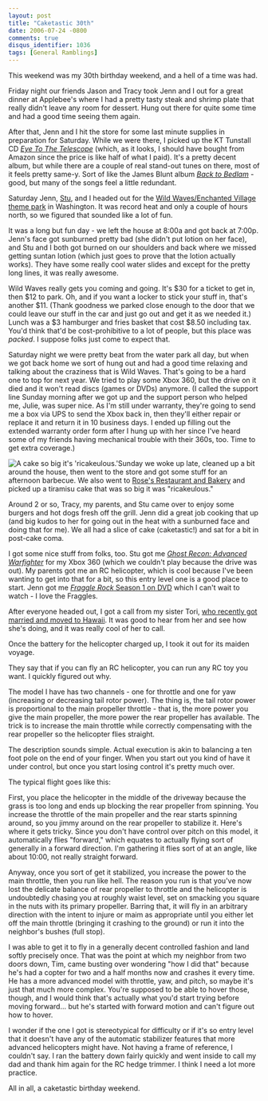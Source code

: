 ```yaml
---
layout: post
title: "Caketastic 30th"
date: 2006-07-24 -0800
comments: true
disqus_identifier: 1036
tags: [General Ramblings]
---
```

This weekend was my 30th birthday weekend, and a hell of a time was
had.

 Friday night our friends Jason and Tracy took Jenn and I out for a
great dinner at Applebee's where I had a pretty tasty steak and shrimp
plate that really didn't leave any room for dessert. Hung out there for
quite some time and had a good time seeing them again.

 After that, Jenn and I hit the store for some last minute supplies in
preparation for Saturday. While we were there, I picked up the KT
Tunstall CD [*Eye To The
Telescope*](http://www.amazon.com/exec/obidos/ASIN/B000DN5VJY/mhsvortex)
(which, as it looks, I should have bought from Amazon since the price is
like half of what I paid). It's a pretty decent album, but while there
are a couple of real stand-out tunes on there, most of it feels pretty
same-y. Sort of like the James Blunt album [*Back to
Bedlam*](http://www.amazon.com/exec/obidos/ASIN/B000301YY8/mhsvortex) -
good, but many of the songs feel a little redundant.

 Saturday Jenn, [Stu](http://www.stuartthompson.net), and I headed out
for the [Wild Waves/Enchanted Village theme
park](http://www.sixflags.com/parks/enchantedvillage/) in Washington. It
was record heat and only a couple of hours north, so we figured that
sounded like a lot of fun.

 It was a long but fun day - we left the house at 8:00a and got back at
7:00p. Jenn's face got sunburned pretty bad (she didn't put lotion on
her face), and Stu and I both got burned on our shoulders and back where
we missed getting suntan lotion (which just goes to prove that the
lotion actually works). They have some really cool water slides and
except for the pretty long lines, it was really awesome.

 Wild Waves really gets you coming and going. It's $30 for a ticket to
get in, then $12 to park. Oh, and if you want a locker to stick your
stuff in, that's another $11. (Thank goodness we parked close enough to
the door that we could leave our stuff in the car and just go out and
get it as we needed it.) Lunch was a $3 hamburger and fries basket that
cost $8.50 including tax. You'd think that'd be cost-prohibitive to a
lot of people, but this place was *packed*. I suppose folks just come to
expect that.

 Saturday night we were pretty beat from the water park all day, but
when we got back home we sort of hung out and had a good time relaxing
and talking about the craziness that is Wild Waves. That's going to be a
hard one to top for next year. We tried to play some Xbox 360, but the
drive on it died and it won't read discs (games or DVDs) anymore. (I
called the support line Sunday morning after we got up and the support
person who helped me, Julie, was super nice. As I'm still under
warranty, they're going to send me a box via UPS to send the Xbox back
in, then they'll either repair or replace it and return it in 10
business days. I ended up filling out the extended warranty order form
after I hung up with her since I've heard some of my friends having
mechanical trouble with their 360s, too. Time to get extra coverage.)

 ![A cake so big it's
'ricakeulous.'](https://hyqi8g.dm2303.livefilestore.com/y2pqFm9EDwFsD9rmliTfu-fen_wKHtagNGHrZWWXcehSUpKRLawipIZn3rHs5de9KEwcFPjTeQa6LZ338INfKzqBshf1dToFBpetu__7TpYBsU/20060724ricakeulous.jpg?psid=1)Sunday
we woke up late, cleaned up a bit around the house, then went to the
store and got some stuff for an afternoon barbecue. We also went to
[Rose's Restaurant and Bakery](http://www.rosesrestaurant.net/) and
picked up a tiramisu cake that was so big it was "ricakeulous."

 Around 2 or so, Tracy, my parents, and Stu came over to enjoy some
burgers and hot dogs fresh off the grill. Jenn did a great job cooking
that up (and big kudos to her for going out in the heat with a sunburned
face and doing that for me). We all had a slice of cake (caketastic!)
and sat for a bit in post-cake coma.

 I got some nice stuff from folks, too. Stu got me [*Ghost Recon:
Advanced
Warfighter*](http://www.amazon.com/exec/obidos/ASIN/B000A0EFJW/mhsvortex)
for my Xbox 360 (which we couldn't play because the drive was out). My
parents got me an RC helicopter, which is cool because I've been wanting
to get into that for a bit, so this entry level one is a good place to
start. Jenn got me [*Fraggle Rock* Season 1 on
DVD](http://www.amazon.com/exec/obidos/ASIN/B0009RQSSW/mhsvortex) which
I can't wait to watch - I love the Fraggles.

 After everyone headed out, I got a call from my sister Tori, [who
recently got married and moved to
Hawaii](/archive/2006/07/05/toris-wedding.aspx). It was good to hear
from her and see how she's doing, and it was really cool of her to
call.

 Once the battery for the helicopter charged up, I took it out for its
maiden voyage.

 They say that if you can fly an RC helicopter, you can run any RC toy
you want. I quickly figured out why.

 The model I have has two channels - one for throttle and one for yaw
(increasing or decreasing tail rotor power). The thing is, the tail
rotor power is proportional to the main propeller throttle - that is,
the more power you give the main propeller, the more power the rear
propeller has available. The trick is to increase the main throttle
while correctly compensating with the rear propeller so the helicopter
flies straight.

 The description sounds simple. Actual execution is akin to balancing a
ten foot pole on the end of your finger. When you start out you kind of
have it under control, but once you start losing control it's pretty
much over.

 The typical flight goes like this:

 First, you place the helicopter in the middle of the driveway because
the grass is too long and ends up blocking the rear propeller from
spinning. You increase the throttle of the main propeller and the rear
starts spinning around, so you jimmy around on the rear propeller to
stabilize it. Here's where it gets tricky. Since you don't have control
over pitch on this model, it automatically flies "forward," which
equates to actually flying sort of generally in a forward direction. I'm
gathering it flies sort of at an angle, like about 10:00, not really
straight forward.

 Anyway, once you sort of get it stabilized, you increase the power to
the main throttle, then you run like hell. The reason you run is that
you've now lost the delicate balance of rear propeller to throttle and
the helicopter is undoubtedly chasing you at roughly waist level, set on
smacking you square in the nuts with its primary propeller. Barring
that, it will fly in an arbitrary direction with the intent to injure or
maim as appropriate until you either let off the main throttle (bringing
it crashing to the ground) or run it into the neighbor's bushes (full
stop).

 I was able to get it to fly in a generally decent controlled fashion
and land softly precisely once. That was the point at which my neighbor
from two doors down, Tim, came busting over wondering "how I did that"
because he's had a copter for two and a half months now and crashes it
every time. He has a more advanced model with throttle, yaw, and pitch,
so maybe it's just that much more complex. You're supposed to be able to
hover those, though, and I would think that's actually what you'd start
trying before moving forward... but he's started with forward motion and
can't figure out how to hover.

 I wonder if the one I got is stereotypical for difficulty or if it's so
entry level that it doesn't have any of the automatic stabilizer
features that more advanced helicopters might have. Not having a frame
of reference, I couldn't say. I ran the battery down fairly quickly and
went inside to call my dad and thank him again for the RC hedge trimmer.
I think I need a lot more practice.

 All in all, a caketastic birthday weekend.

